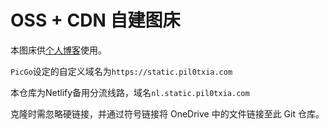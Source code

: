 # OSS + CDN 自建图床

本图床供[个人博客](https://www.pil0txia.com)使用。

`PicGo`设定的自定义域名为`https://static.pil0txia.com`

本仓库为Netlify备用分流线路，域名`nl.static.pil0txia.com`

克隆时需忽略硬链接，并通过符号链接将 OneDrive 中的文件链接至此 Git 仓库。
